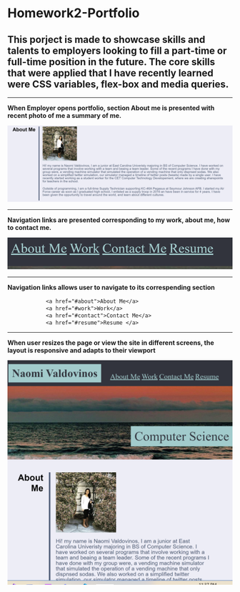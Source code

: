 # Homework2-Portfolio

## This porject is made to showcase skills and talents to employers looking to fill a part-time or full-time position in the future. The core skills that were applied that I have recently learned were CSS variables, flex-box and media queries. 

---

**When Employer opens portfolio, section About me is presented with recent photo of me a summary of me.**

![ScreenShot](./assets/images/aboutMe.PNG)

---
**Navigation links are presented corresponding to my work, about me, how to contact me.**

![Screenshot](./assets/images/navLinks.PNG)

---
**Navigation links allows user to navigate to its correspending section**

<!-- <nav class="nav" id="navigation"> -->
                <a href="#about">About Me</a>
                <a href="#work">Work</a>
                <a href="#contact">Contact Me</a>
                <a href="#resume">Resume </a>

---              

**When user resizes the page or view the site in different screens, the layout is responsive and adapts to their viewport**

![Screenshot](./assets/images/minimized.PNG)

           
           
















